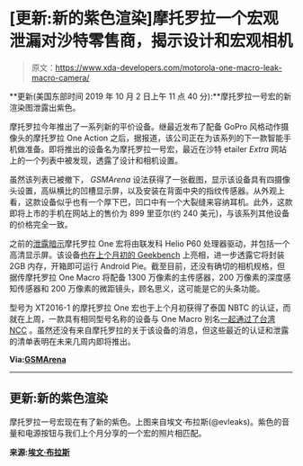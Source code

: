 # [更新:新的紫色渲染]摩托罗拉一个宏观泄漏对沙特零售商，揭示设计和宏观相机

> 原文：<https://www.xda-developers.com/motorola-one-macro-leak-macro-camera/>

**更新(美国东部时间 2019 年 10 月 2 日上午 11 点 40 分):**摩托罗拉一号宏的新渲染图泄露出紫色。

摩托罗拉今年推出了一系列新的平价设备。继最近发布了配备 GoPro 风格动作摄像头的摩托罗拉 One Action 之后，据报道，该公司正在为该系列的下一款智能手机做准备。即将推出的设备名为摩托罗拉一号宏，最近在沙特 etailer *Extra* 网站上的一个列表中被发现，透露了设计和相机设置。

虽然该列表已被撤下， *GSMArena* 设法获得了一张截图，显示该设备具有四摄像头设置，高纵横比的凹槽显示屏，以及安装在背面中央的指纹传感器。从外观上看，这款设备似乎也有一个厚下巴，凹口中有一个大裂缝来容纳耳机。此外，这款即将上市的手机在网站上的售价为 899 里亚尔(约 240 美元)，与该系列其他设备的价格完全一致。

之前的[泄露暗示](https://www.xda-developers.com/moto-g8-play-specifications-leak/)摩托罗拉 One 宏将由联发科 Helio P60 处理器驱动，并包括一个高清显示屏。该设备[也在上个月初的 Geekbench](http://browser.geekbench.com/v4/cpu/14593897) 上亮相，进一步透露它将封装 2GB 内存，开箱即可运行 Android Pie。截至目前，还没有确切的相机规格，但据传摩托罗拉 One Macro 将配备 1300 万像素的主传感器，200 万像素的深度感知传感器和 200 万像素的微距镜头，顾名思义，这可能是它的头条功能。

型号为 XT2016-1 的摩托罗拉 One 宏也于上个月初获得了泰国 NBTC 的认证，而就在上周，一款具有相同型号名称的设备与 One Macro 别名[一起通过了台湾 NCC](https://www.gsmarena.com/motorola_one_macro_gets_ncc_certification_in_taiwan_should_release_shortly-news-39287.php) 。虽然还没有来自摩托罗拉的关于该设备的消息，但这些最近的认证和泄露的清单表明在未来几周内即将推出。

**Via:[GSMArena](https://www.gsmarena.com/major_saudi_online_retailer_leaks_moto_one_macro-news-39411.php)**

* * *

## **更新:新的紫色渲染**

摩托罗拉一号宏现在有了新的紫色。上图来自埃文·布拉斯(@evleaks)。紫色的音量和电源按钮与我们上个月分享的一个宏的照片相匹配。

**来源:[埃文·布拉斯](https://twitter.com/evleaks/status/1179321237048348673)**